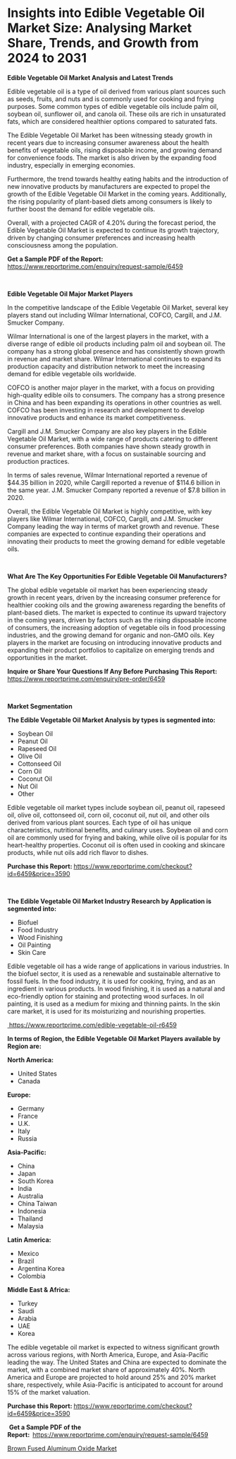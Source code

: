 <p><h1>Insights into Edible Vegetable Oil Market Size: Analysing Market Share, Trends, and Growth from 2024 to 2031</h1></p><p><strong>Edible Vegetable Oil Market Analysis and Latest Trends</strong></p>
<p><p>Edible vegetable oil is a type of oil derived from various plant sources such as seeds, fruits, and nuts and is commonly used for cooking and frying purposes. Some common types of edible vegetable oils include palm oil, soybean oil, sunflower oil, and canola oil. These oils are rich in unsaturated fats, which are considered healthier options compared to saturated fats.</p><p>The Edible Vegetable Oil Market has been witnessing steady growth in recent years due to increasing consumer awareness about the health benefits of vegetable oils, rising disposable income, and growing demand for convenience foods. The market is also driven by the expanding food industry, especially in emerging economies.</p><p>Furthermore, the trend towards healthy eating habits and the introduction of new innovative products by manufacturers are expected to propel the growth of the Edible Vegetable Oil Market in the coming years. Additionally, the rising popularity of plant-based diets among consumers is likely to further boost the demand for edible vegetable oils.</p><p>Overall, with a projected CAGR of 4.20% during the forecast period, the Edible Vegetable Oil Market is expected to continue its growth trajectory, driven by changing consumer preferences and increasing health consciousness among the population.</p></p>
<p><strong>Get a Sample PDF of the Report:&nbsp;</strong> <a href="https://www.reportprime.com/enquiry/request-sample/6459">https://www.reportprime.com/enquiry/request-sample/6459</a></p>
<p>&nbsp;</p>
<p><strong>Edible Vegetable Oil Major Market Players</strong></p>
<p><p>In the competitive landscape of the Edible Vegetable Oil Market, several key players stand out including Wilmar International, COFCO, Cargill, and J.M. Smucker Company. </p><p>Wilmar International is one of the largest players in the market, with a diverse range of edible oil products including palm oil and soybean oil. The company has a strong global presence and has consistently shown growth in revenue and market share. Wilmar International continues to expand its production capacity and distribution network to meet the increasing demand for edible vegetable oils worldwide. </p><p>COFCO is another major player in the market, with a focus on providing high-quality edible oils to consumers. The company has a strong presence in China and has been expanding its operations in other countries as well. COFCO has been investing in research and development to develop innovative products and enhance its market competitiveness. </p><p>Cargill and J.M. Smucker Company are also key players in the Edible Vegetable Oil Market, with a wide range of products catering to different consumer preferences. Both companies have shown steady growth in revenue and market share, with a focus on sustainable sourcing and production practices. </p><p>In terms of sales revenue, Wilmar International reported a revenue of $44.35 billion in 2020, while Cargill reported a revenue of $114.6 billion in the same year. J.M. Smucker Company reported a revenue of $7.8 billion in 2020. </p><p>Overall, the Edible Vegetable Oil Market is highly competitive, with key players like Wilmar International, COFCO, Cargill, and J.M. Smucker Company leading the way in terms of market growth and revenue. These companies are expected to continue expanding their operations and innovating their products to meet the growing demand for edible vegetable oils.</p></p>
<p>&nbsp;</p>
<p><strong>What Are The Key Opportunities For Edible Vegetable Oil Manufacturers?</strong></p>
<p><p>The global edible vegetable oil market has been experiencing steady growth in recent years, driven by the increasing consumer preference for healthier cooking oils and the growing awareness regarding the benefits of plant-based diets. The market is expected to continue its upward trajectory in the coming years, driven by factors such as the rising disposable income of consumers, the increasing adoption of vegetable oils in food processing industries, and the growing demand for organic and non-GMO oils. Key players in the market are focusing on introducing innovative products and expanding their product portfolios to capitalize on emerging trends and opportunities in the market.</p></p>
<p><strong>Inquire or Share Your Questions If Any Before Purchasing This Report:</strong> <a href="https://www.reportprime.com/enquiry/pre-order/6459">https://www.reportprime.com/enquiry/pre-order/6459</a></p>
<p>&nbsp;</p>
<p><strong>Market Segmentation</strong></p>
<p><strong>The Edible Vegetable Oil Market Analysis by types is segmented into:</strong></p>
<p><ul><li>Soybean Oil</li><li>Peanut Oil</li><li>Rapeseed Oil</li><li>Olive Oil</li><li>Cottonseed Oil</li><li>Corn Oil</li><li>Coconut Oil</li><li>Nut Oil</li><li>Other</li></ul></p>
<p><p>Edible vegetable oil market types include soybean oil, peanut oil, rapeseed oil, olive oil, cottonseed oil, corn oil, coconut oil, nut oil, and other oils derived from various plant sources. Each type of oil has unique characteristics, nutritional benefits, and culinary uses. Soybean oil and corn oil are commonly used for frying and baking, while olive oil is popular for its heart-healthy properties. Coconut oil is often used in cooking and skincare products, while nut oils add rich flavor to dishes.</p></p>
<p><strong>Purchase this Report:&nbsp;</strong><a href="https://www.reportprime.com/checkout?id=6459&price=3590">https://www.reportprime.com/checkout?id=6459&price=3590</a></p>
<p>&nbsp;</p>
<p><strong>The Edible Vegetable Oil Market Industry Research by Application is segmented into:</strong></p>
<p><ul><li>Biofuel</li><li>Food Industry</li><li>Wood Finishing</li><li>Oil Painting</li><li>Skin Care</li></ul></p>
<p><p>Edible vegetable oil has a wide range of applications in various industries. In the biofuel sector, it is used as a renewable and sustainable alternative to fossil fuels. In the food industry, it is used for cooking, frying, and as an ingredient in various products. In wood finishing, it is used as a natural and eco-friendly option for staining and protecting wood surfaces. In oil painting, it is used as a medium for mixing and thinning paints. In the skin care market, it is used for its moisturizing and nourishing properties.</p></p>
<p><a href="https://www.reportprime.com/edible-vegetable-oil-r6459">&nbsp;https://www.reportprime.com/edible-vegetable-oil-r6459</a></p>
<p><strong>In terms of Region, the Edible Vegetable Oil Market Players available by Region are:</strong></p>
<p>
    <p> <strong> North America: </strong>
        <ul>
            <li>United States</li>
            <li>Canada</li>
        </ul>
        </p> 
    <p> <strong> Europe: </strong>
        <ul>
            <li>Germany</li>
            <li>France</li>
            <li>U.K.</li>
            <li>Italy</li>
            <li>Russia</li>
        </ul>
        </p> 
    <p> <strong> Asia-Pacific: </strong>
        <ul>
            <li>China</li>
            <li>Japan</li>
            <li>South Korea</li>
            <li>India</li>
            <li>Australia</li>
            <li>China Taiwan</li>
            <li>Indonesia</li>
            <li>Thailand</li>
            <li>Malaysia</li>
        </ul>
        </p> 
    <p> <strong> Latin America: </strong>
        <ul>
            <li>Mexico</li>
            <li>Brazil</li>
            <li>Argentina Korea</li>
            <li>Colombia</li>
        </ul>
        </p> 
    <p> <strong> Middle East & Africa: </strong>
        <ul>
            <li>Turkey</li>
            <li>Saudi</li>
            <li>Arabia</li>
            <li>UAE</li>
            <li>Korea</li>
        </ul>
    </p>
    </p>
<p><p>The edible vegetable oil market is expected to witness significant growth across various regions, with North America, Europe, and Asia-Pacific leading the way. The United States and China are expected to dominate the market, with a combined market share of approximately 40%. North America and Europe are projected to hold around 25% and 20% market share, respectively, while Asia-Pacific is anticipated to account for around 15% of the market valuation.</p></p>
<p><strong>Purchase this Report: </strong><a href="https://www.reportprime.com/checkout?id=6459&price=3590">https://www.reportprime.com/checkout?id=6459&price=3590</a></p>
<p>&nbsp;<strong>Get a Sample PDF of the Report:&nbsp;&nbsp;</strong><a href="https://www.reportprime.com/enquiry/request-sample/6459">https://www.reportprime.com/enquiry/request-sample/6459</a></p>
<p><strong></strong></p>
<p><p><a href="https://extreme-scabiosa-c81.notion.site/Brown-Fused-Aluminum-Oxide-Market-Research-Report-Forecasted-for-Period-from-2024-2031-by-Market--e54d6468bdd54439b2fbc68b50e0970f">Brown Fused Aluminum Oxide Market</a></p></p>
